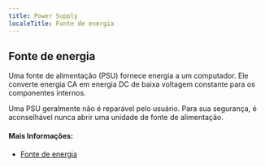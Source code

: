 ```yaml
---
title: Power Supply
localeTitle: Fonte de energia
---
```

## Fonte de energia

Uma fonte de alimentação (PSU) fornece energia a um computador. Ele converte energia CA em energia DC de baixa voltagem constante para os componentes internos.

Uma PSU geralmente não é reparável pelo usuário. Para sua segurança, é aconselhável nunca abrir uma unidade de fonte de alimentação.

#### Mais Informações:

*   [Fonte de energia](https://en.wikipedia.org/wiki/Power_supply_unit_(computer))